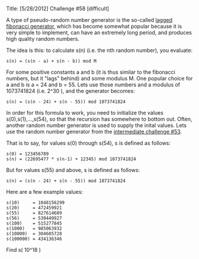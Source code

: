 Title: [5/28/2012] Challenge #58 [difficult]

A type of pseudo-random number generator is the so-called [lagged fibonacci generator](http://en.wikipedia.org/wiki/Lagged_fibonacci_generator), which has become somewhat popular because it is very simple to implement, can have an extremely long period, and produces high quality random numbers.

The idea is this: to calculate s(n) (i.e. the nth random number), you evaluate:

    s(n) = (s(n - a) + s(n - b)) mod M

For some positive constants a and b (it is thus similar to the fibonacci numbers, but it "lags" behind) and some modulus M. One popular choice for a and b is a = 24 and b = 55. Lets use those numbers and a modulus of 1073741824 (i.e. 2^30 ), and the generator becomes:

    s(n) = (s(n - 24) + s(n - 55)) mod 1073741824

In order for this formula to work, you need to initialize the values s(0),s(1),...,s(54), so that the recursion has somewhere to bottom out. Often, another random number generator is used to supply the inital values. Lets use the random number generator from the [intermediate challenge #53](http://www.reddit.com/r/dailyprogrammer/comments/tpxqc/5162012_challenge_53_intermediate/).

That is to say, for values s(0) through s(54), s is defined as follows:

    s(0) = 123456789
    s(n) = (22695477 * s(n-1) + 12345) mod 1073741824

But for values s(55) and above, s is defined as follows:

    s(n) = (s(n - 24) + s(n - 55)) mod 1073741824

Here are a few example values:

    s(10)     = 1048156299
    s(20)     = 472459921
    s(55)     = 827614689
    s(56)     = 530449927
    s(100)    = 515277845
    s(1000)   = 985063932
    s(10000)  = 304605728
    s(100000) = 434136346

Find s( 10^18 )
